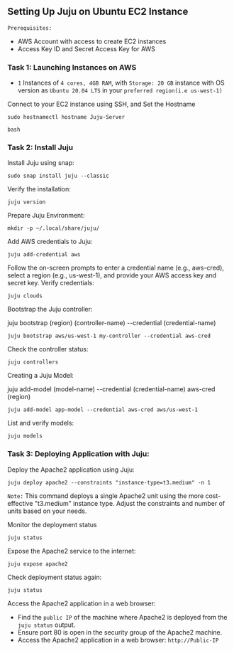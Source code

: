 ## Setting Up Juju on Ubuntu EC2 Instance
`Prerequisites:`
* AWS Account with access to create EC2 instances
* Access Key ID and Secret Access Key for AWS

### Task 1: Launching Instances on AWS
* `1` Instances of `4 cores, 4GB RAM`, with `Storage: 20 GB` instance with OS version as `Ubuntu 20.04 LTS` in your `preferred region(i.e us-west-1)` 

Connect to your EC2 instance using SSH, and Set the Hostname 
```
sudo hostnamectl hostname Juju-Server
```
```
bash
```
### Task 2: Install Juju
Install Juju using snap:
```
sudo snap install juju --classic
```
Verify the installation:
```
juju version
```
Prepare Juju Environment:
```
mkdir -p ~/.local/share/juju/
```

Add AWS credentials to Juju:
```
juju add-credential aws
```
Follow the on-screen prompts to enter a credential name (e.g., aws-cred), select a region (e.g., us-west-1), and provide your AWS access key and secret key.
Verify credentials:
```
juju clouds
```
Bootstrap the Juju controller:

juju bootstrap (region) (controller-name) --credential (credential-name)

```
juju bootstrap aws/us-west-1 my-controller --credential aws-cred
```
Check the controller status:
```
juju controllers
```
Creating a Juju Model:

juju add-model (model-name)  --credential (credential-name) aws-cred (region)

```
juju add-model app-model --credential aws-cred aws/us-west-1
```
List and verify  models:

```
juju models
```

### Task 3: Deploying Application with Juju:
Deploy the Apache2 application using Juju:
```
juju deploy apache2 --constraints "instance-type=t3.medium" -n 1
```
`Note:` This command deploys a single Apache2 unit using the more cost-effective "t3.medium" instance type. Adjust the constraints and number of units based on your needs.

Monitor the deployment status
```
juju status
```
Expose the Apache2 service to the internet:
```
juju expose apache2
```
Check deployment status again:
```
juju status
```
Access the Apache2 application in a web browser:
* Find the `public IP` of the machine where Apache2 is deployed from the `juju status` output.
* Ensure port 80 is open in the security group of the Apache2 machine.
* Access the Apache2 application in a web browser: `http://Public-IP`
  

